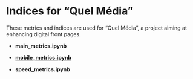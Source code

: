 # Indices for “Quel Média”

These metrics and indices are used for “Quel Média”, a project aiming at enhancing digital front pages.

* **main_metrics.ipynb**

* **[mobile_metrics.ipynb](mobile_metrics.ipynb)**

* **speed_metrics.ipynb**
